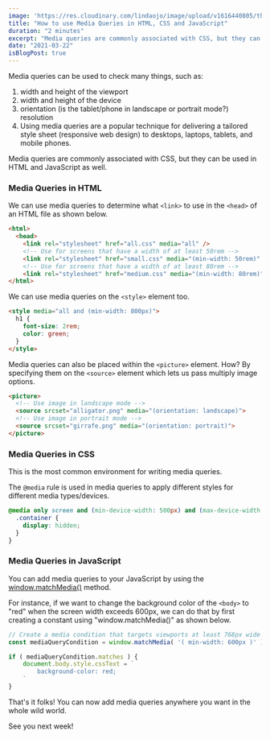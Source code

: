 ```yaml
---
image: 'https://res.cloudinary.com/lindaojo/image/upload/v1616440805/three-way-knot_cnrrze.jpg'
title: "How to use Media Queries in HTML, CSS and JavaScript"
duration: "2 minutes"
excerpt: "Media queries are commonly associated with CSS, but they can be used in HTML and JavaScript as well."
date: "2021-03-22"
isBlogPost: true
---
```


Media queries can be used to check many things, such as:
<ol class="ml-8">
    <li>width and height of the viewport</li>
    <li>width and height of the device</li>
    <li>orientation (is the tablet/phone in landscape or portrait mode?)
    resolution</li>
    <li>Using media queries are a popular technique for delivering a tailored style sheet (responsive web design) to desktops, laptops, tablets, and mobile phones.</li>
</ol>

Media queries are commonly associated with CSS, but they can be used in HTML and JavaScript as well.

<h3>Media Queries in HTML</h3>

We can use media queries to determine what `<link>` to use in the `<head>` of an HTML file as shown below.

```html
<html>
  <head>
    <link rel="stylesheet" href="all.css" media="all" />
    <!-- Use for screens that have a width of at least 50rem -->
    <link rel="stylesheet" href="small.css" media="(min-width: 50rem)" />
    <!-- Use for screens that have a width of at least 80rem -->
    <link rel="stylesheet" href="medium.css" media="(min-width: 80rem)" />
</html>

```

We can use media queries on the `<style>` element too.

```html
<style media="all and (min-width: 800px)">
  h1 {
    font-size: 2rem;
    color: green;
  }
</style>
```

Media queries can also be placed within the `<picture>` element. How? By specifying them on the `<source>` element which lets us pass multiply image options.

```html
<picture>
  <!-- Use image in landscape mode -->
  <source srcset="alligator.png" media="(orientation: landscape)">
  <!-- Use image in portrait mode -->
  <source srcset="girrafe.png" media="(orientation: portrait)">
</picture>
```

<h3>Media Queries in CSS</h3>

This is the most common environment for writing media queries.

The `@media` rule is used in media queries to apply different styles for different media types/devices.

```css
@media only screen and (min-device-width: 500px) and (max-device-width: 8000px) {
  .container {
    display: hidden;
  }
}
```

<h3>Media Queries in JavaScript</h3>

You can add media queries to your JavaScript by using the  <a href="https://developer.mozilla.org/en-US/docs/Web/API/Window/matchMedia" class="link" target="_blank">window.matchMedia()</a> method.

For instance, if we want to change the background color of the `<body>` to "red" when the screen width exceeds 600px, we can do that by first creating a constant using "window.matchMedia()" as shown below.

```js
// Create a media condition that targets viewports at least 768px wide
const mediaQueryCondition = window.matchMedia( '( min-width: 600px )' )
```

```js
if ( mediaQueryCondition.matches ) {
    document.body.style.cssText = `
        background-color: red;
    `
}
```

That's it folks! You can now add media queries anywhere you want in the whole wild world.

See you next week!